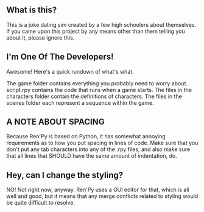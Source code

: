 ## What is this?

This is a joke dating sim created by a few high schoolers about themselves. If you came upon this project by any means other than them telling you about it, please ignore this.

## I'm One Of The Developers!

Awesome! Here's a quick rundown of what's what.

The game folder contains everything you probably need to worry about. script.rpy contains the code that runs when a game starts. The files in the characters folder contain the definitions of characters. The files in the scenes folder each represent a sequence within the game.

## A NOTE ABOUT SPACING

Because Ren'Py is based on Python, it has somewhat annoying requirements as to how you put spacing in lines of code. Make sure that you don't put any tab characters into any of the .rpy files, and also make sure that all lines that SHOULD have the same amount of indentation, do.

## Hey, can I change the styling?

NO! Not right now, anyway. Ren'Py uses a GUI editor for that, which is all well and good, but it means that any merge conflicts related to styling would be quite difficult to resolve.